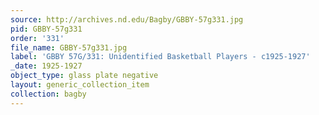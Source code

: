 ```yaml
---
source: http://archives.nd.edu/Bagby/GBBY-57g331.jpg
pid: GBBY-57g331
order: '331'
file_name: GBBY-57g331.jpg
label: 'GBBY 57G/331: Unidentified Basketball Players - c1925-1927'
_date: 1925-1927
object_type: glass plate negative
layout: generic_collection_item
collection: bagby
---
```

